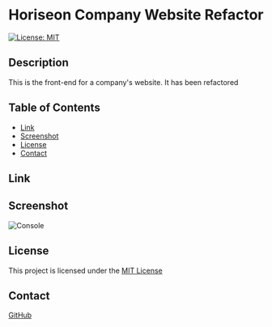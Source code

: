   # Horiseon Company Website Refactor
  [![License: MIT](https://img.shields.io/badge/License-MIT-blue.svg)](https://opensource.org/licenses/MIT)
  ## Description
  
  This is the front-end for a company's website. It has been refactored 
  ## Table of Contents
  - [Link](#link)
  - [Screenshot](#screenshot)
  - [License](#license)
  - [Contact](#contact)
  
  ## Link



  ## Screenshot

  ![Console](./main/screenshotConsole.png)

  ## License
  This project is licensed under the [MIT License](https://www.mit.edu/~amini/LICENSE.md)

  ## Contact
  [GitHub](https://github.com/jroller33)